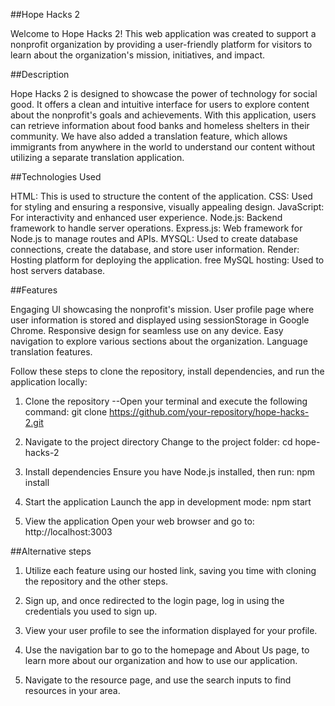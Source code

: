 ##Hope Hacks 2

Welcome to Hope Hacks 2! This web application was created to support a nonprofit organization by providing a user-friendly platform for visitors to learn about the organization's mission, initiatives, and impact.

##Description

Hope Hacks 2 is designed to showcase the power of technology for social good. It offers a clean and intuitive interface for users to explore content about the nonprofit's goals and achievements. With this application, users can retrieve information about food banks and homeless shelters in their community. We have also added a translation feature, which allows immigrants from anywhere in the world to understand our content without utilizing a separate translation application.

##Technologies Used

HTML: This is used to structure the content of the application.
CSS: Used for styling and ensuring a responsive, visually appealing design.
JavaScript: For interactivity and enhanced user experience.
Node.js: Backend framework to handle server operations.
Express.js: Web framework for Node.js to manage routes and APIs.
MYSQL: Used to create database connections, create the database, and store user information.
Render: Hosting platform for deploying the application.
free MySQL hosting: Used to host servers database.


##Features

Engaging UI showcasing the nonprofit's mission.
User profile page where user information is stored and displayed using sessionStorage in Google Chrome.
Responsive design for seamless use on any device.
Easy navigation to explore various sections about the organization.
Language translation features.


Follow these steps to clone the repository, install dependencies, and run the application locally:

1. Clone the repository
--Open your terminal and execute the following command: git clone https://github.com/your-repository/hope-hacks-2.git

2. Navigate to the project directory
Change to the project folder: cd hope-hacks-2

3. Install dependencies
Ensure you have Node.js installed, then run: npm install

4. Start the application
Launch the app in development mode: npm start

5. View the application
Open your web browser and go to: http://localhost:3003

##Alternative steps

1. Utilize each feature using our hosted link, saving you time with cloning the repository and the other steps.
   
2. Sign up, and once redirected to the login page, log in using the credentials you used to sign up.
   
3. View your user profile to see the information displayed for your profile.
   
4. Use the navigation bar to go to the homepage and About Us page, to learn more about our organization and how to use our application.
   
5. Navigate to the resource page, and use the search inputs to find resources in your area.





